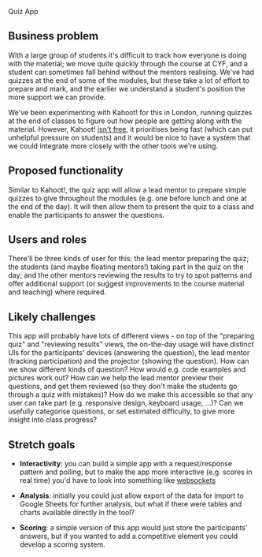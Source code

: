 Quiz App

## Business problem

With a large group of students it's difficult to track how everyone is
doing with the material; we move quite quickly through the course at
CYF, and a student can sometimes fall behind without the mentors
realising. We've had quizzes at the end of some of the modules, but
these take a lot of effort to prepare and mark, and the earlier we
understand a student's position the more support we can provide.

We've been experimenting with Kahoot! for this in London, running
quizzes at the end of classes to figure out how people are getting along
with the material. However, Kahoot! [isn't
free](https://kahoot.com/businesses/pricing), it
prioritises being fast (which can put unhelpful pressure on students)
and it would be nice to have a system that we could integrate more
closely with the other tools we're using.

## Proposed functionality

Similar to Kahoot!, the quiz app will allow a lead mentor to prepare
simple quizzes to give throughout the modules (e.g. one before lunch and
one at the end of the day). It will then allow them to present the quiz
to a class and enable the participants to answer the questions.

## Users and roles

There'll be three kinds of user for this: the lead mentor preparing the
quiz; the students (and maybe floating mentors!) taking part in the quiz
on the day; and the other mentors reviewing the results to try to spot
patterns and offer additional support (or suggest improvements to the
course material and teaching) where required.

## Likely challenges

This app will probably have lots of different views - on top of the
"preparing quiz" and "reviewing results" views, the on-the-day usage
will have distinct UIs for the participants' devices (answering the
question), the lead mentor (tracking participation) and the projector
(showing the question). How can we show different kinds of question? How
would e.g. code examples and pictures work out? How can we help the lead
mentor preview their questions, and get them reviewed (so they don't
make the students go through a quiz with mistakes)? How do we make this
accessible so that any user can take part (e.g. responsive design,
keyboard usage, ...)? Can we usefully categorise questions, or set
estimated difficulty, to give more insight into class progress?

## Stretch goals

- **Interactivity**: you can build a simple app with a
  request/response pattern and polling, but to make the app more
  interactive (e.g. scores in real time) you'd have to look into
  something like
  [websockets](https://developer.mozilla.org/en-US/docs/Web/API/WebSockets_API)

- **Analysis**: initially you could just allow export of the data for
  import to Google Sheets for further analysis, but what if there were
  tables and charts available directly in the tool?

- **Scoring**: a simple version of this app would just store the
  participants' answers, but if you wanted to add a competitive
  element you could develop a scoring system.
